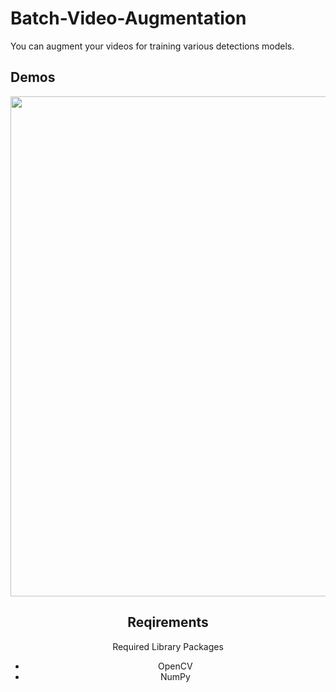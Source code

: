 # Batch-Video-Augmentation

You can augment your videos for training various detections models.


## Demos

<div align="center">
  <img src="./Gifs/all_augmentations.gif" width="800px" />

</div>
<div align="center">


## Reqirements

Required Library Packages
* OpenCV
* NumPy

